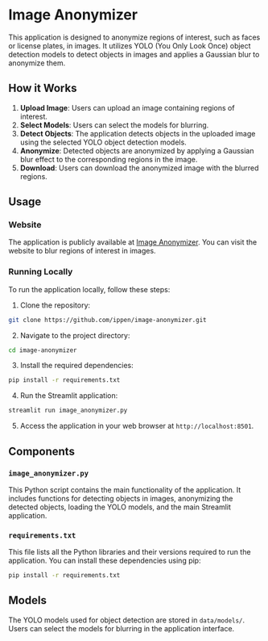 # Image Anonymizer

This application is designed to anonymize regions of interest, such as faces or license plates, in images. It utilizes YOLO (You Only Look Once) object detection models to detect objects in images and applies a Gaussian blur to anonymize them.

## How it Works

1. **Upload Image**: Users can upload an image containing regions of interest.
2. **Select Models**: Users can select the models for blurring.
3. **Detect Objects**: The application detects objects in the uploaded image using the selected YOLO object detection models.
4. **Anonymize**: Detected objects are anonymized by applying a Gaussian blur effect to the corresponding regions in the image.
5. **Download**: Users can download the anonymized image with the blurred regions.

## Usage

### Website

The application is publicly available at [Image Anonymizer](https://image-anonymizer.streamlit.app/). You can visit the website to blur regions of interest in images.

### Running Locally

To run the application locally, follow these steps:

1. Clone the repository:

```bash
git clone https://github.com/ippen/image-anonymizer.git
```

2. Navigate to the project directory:

```bash
cd image-anonymizer
```

3. Install the required dependencies:

```bash
pip install -r requirements.txt
```

4. Run the Streamlit application:

```bash
streamlit run image_anonymizer.py
```

5. Access the application in your web browser at `http://localhost:8501`.

## Components

### `image_anonymizer.py`

This Python script contains the main functionality of the application. It includes functions for detecting objects in images, anonymizing the detected objects, loading the YOLO models, and the main Streamlit application.

### `requirements.txt`

This file lists all the Python libraries and their versions required to run the application. You can install these dependencies using pip:

```bash
pip install -r requirements.txt
```

## Models

The YOLO models used for object detection are stored in `data/models/`. Users can select the models for blurring in the application interface.